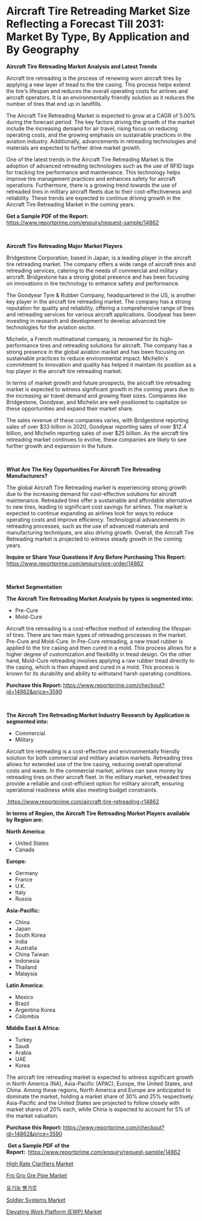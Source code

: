 <p><h1>Aircraft Tire Retreading Market Size Reflecting a Forecast Till 2031: Market By Type, By Application and By Geography</h1></p><p><strong>Aircraft Tire Retreading Market Analysis and Latest Trends</strong></p>
<p><p>Aircraft tire retreading is the process of renewing worn aircraft tires by applying a new layer of tread to the tire casing. This process helps extend the tire's lifespan and reduces the overall operating costs for airlines and aircraft operators. It is an environmentally friendly solution as it reduces the number of tires that end up in landfills.</p><p>The Aircraft Tire Retreading Market is expected to grow at a CAGR of 5.00% during the forecast period. The key factors driving the growth of the market include the increasing demand for air travel, rising focus on reducing operating costs, and the growing emphasis on sustainable practices in the aviation industry. Additionally, advancements in retreading technologies and materials are expected to further drive market growth.</p><p>One of the latest trends in the Aircraft Tire Retreading Market is the adoption of advanced retreading technologies such as the use of RFID tags for tracking tire performance and maintenance. This technology helps improve tire management practices and enhances safety for aircraft operations. Furthermore, there is a growing trend towards the use of retreaded tires in military aircraft fleets due to their cost-effectiveness and reliability. These trends are expected to continue driving growth in the Aircraft Tire Retreading Market in the coming years.</p></p>
<p><strong>Get a Sample PDF of the Report:&nbsp;</strong> <a href="https://www.reportprime.com/enquiry/request-sample/14862">https://www.reportprime.com/enquiry/request-sample/14862</a></p>
<p>&nbsp;</p>
<p><strong>Aircraft Tire Retreading Major Market Players</strong></p>
<p><p>Bridgestone Corporation, based in Japan, is a leading player in the aircraft tire retreading market. The company offers a wide range of aircraft tires and retreading services, catering to the needs of commercial and military aircraft. Bridgestone has a strong global presence and has been focusing on innovations in tire technology to enhance safety and performance.</p><p>The Goodyear Tyre & Rubber Company, headquartered in the US, is another key player in the aircraft tire retreading market. The company has a strong reputation for quality and reliability, offering a comprehensive range of tires and retreading services for various aircraft applications. Goodyear has been investing in research and development to develop advanced tire technologies for the aviation sector.</p><p>Michelin, a French multinational company, is renowned for its high-performance tires and retreading solutions for aircraft. The company has a strong presence in the global aviation market and has been focusing on sustainable practices to reduce environmental impact. Michelin's commitment to innovation and quality has helped it maintain its position as a top player in the aircraft tire retreading market.</p><p>In terms of market growth and future prospects, the aircraft tire retreading market is expected to witness significant growth in the coming years due to the increasing air travel demand and growing fleet sizes. Companies like Bridgestone, Goodyear, and Michelin are well-positioned to capitalize on these opportunities and expand their market share.</p><p>The sales revenue of these companies varies, with Bridgestone reporting sales of over $33 billion in 2020, Goodyear reporting sales of over $12.4 billion, and Michelin reporting sales of over $25 billion. As the aircraft tire retreading market continues to evolve, these companies are likely to see further growth and expansion in the future.</p></p>
<p>&nbsp;</p>
<p><strong>What Are The Key Opportunities For Aircraft Tire Retreading Manufacturers?</strong></p>
<p><p>The global Aircraft Tire Retreading market is experiencing strong growth due to the increasing demand for cost-effective solutions for aircraft maintenance. Retreaded tires offer a sustainable and affordable alternative to new tires, leading to significant cost savings for airlines. The market is expected to continue expanding as airlines look for ways to reduce operating costs and improve efficiency. Technological advancements in retreading processes, such as the use of advanced materials and manufacturing techniques, are also driving growth. Overall, the Aircraft Tire Retreading market is projected to witness steady growth in the coming years.</p></p>
<p><strong>Inquire or Share Your Questions If Any Before Purchasing This Report:</strong> <a href="https://www.reportprime.com/enquiry/pre-order/14862">https://www.reportprime.com/enquiry/pre-order/14862</a></p>
<p>&nbsp;</p>
<p><strong>Market Segmentation</strong></p>
<p><strong>The Aircraft Tire Retreading Market Analysis by types is segmented into:</strong></p>
<p><ul><li>Pre-Cure</li><li>Mold-Cure</li></ul></p>
<p><p>Aircraft tire retreading is a cost-effective method of extending the lifespan of tires. There are two main types of retreading processes in the market: Pre-Cure and Mold-Cure. In Pre-Cure retreading, a new tread rubber is applied to the tire casing and then cured in a mold. This process allows for a higher degree of customization and flexibility in tread design. On the other hand, Mold-Cure retreading involves applying a raw rubber tread directly to the casing, which is then shaped and cured in a mold. This process is known for its durability and ability to withstand harsh operating conditions.</p></p>
<p><strong>Purchase this Report:&nbsp;</strong><a href="https://www.reportprime.com/checkout?id=14862&price=3590">https://www.reportprime.com/checkout?id=14862&price=3590</a></p>
<p>&nbsp;</p>
<p><strong>The Aircraft Tire Retreading Market Industry Research by Application is segmented into:</strong></p>
<p><ul><li>Commercial</li><li>Military</li></ul></p>
<p><p>Aircraft tire retreading is a cost-effective and environmentally friendly solution for both commercial and military aviation markets. Retreading tires allows for extended use of the tire casing, reducing overall operational costs and waste. In the commercial market, airlines can save money by retreading tires on their aircraft fleet. In the military market, retreaded tires provide a reliable and cost-efficient option for military aircraft, ensuring operational readiness while also meeting budget constraints.</p></p>
<p><a href="https://www.reportprime.com/aircraft-tire-retreading-r14862">&nbsp;https://www.reportprime.com/aircraft-tire-retreading-r14862</a></p>
<p><strong>In terms of Region, the Aircraft Tire Retreading Market Players available by Region are:</strong></p>
<p>
    <p> <strong> North America: </strong>
        <ul>
            <li>United States</li>
            <li>Canada</li>
        </ul>
        </p> 
    <p> <strong> Europe: </strong>
        <ul>
            <li>Germany</li>
            <li>France</li>
            <li>U.K.</li>
            <li>Italy</li>
            <li>Russia</li>
        </ul>
        </p> 
    <p> <strong> Asia-Pacific: </strong>
        <ul>
            <li>China</li>
            <li>Japan</li>
            <li>South Korea</li>
            <li>India</li>
            <li>Australia</li>
            <li>China Taiwan</li>
            <li>Indonesia</li>
            <li>Thailand</li>
            <li>Malaysia</li>
        </ul>
        </p> 
    <p> <strong> Latin America: </strong>
        <ul>
            <li>Mexico</li>
            <li>Brazil</li>
            <li>Argentina Korea</li>
            <li>Colombia</li>
        </ul>
        </p> 
    <p> <strong> Middle East & Africa: </strong>
        <ul>
            <li>Turkey</li>
            <li>Saudi</li>
            <li>Arabia</li>
            <li>UAE</li>
            <li>Korea</li>
        </ul>
    </p>
    </p>
<p><p>The aircraft tire retreading market is expected to witness significant growth in North America (NA), Asia-Pacific (APAC), Europe, the United States, and China. Among these regions, North America and Europe are anticipated to dominate the market, holding a market share of 30% and 25% respectively. Asia-Pacific and the United States are projected to follow closely with market shares of 20% each, while China is expected to account for 5% of the market valuation.</p></p>
<p><strong>Purchase this Report: </strong><a href="https://www.reportprime.com/checkout?id=14862&price=3590">https://www.reportprime.com/checkout?id=14862&price=3590</a></p>
<p>&nbsp;<strong>Get a Sample PDF of the Report:&nbsp;&nbsp;</strong><a href="https://www.reportprime.com/enquiry/request-sample/14862">https://www.reportprime.com/enquiry/request-sample/14862</a></p>
<p><strong></strong></p>
<p><p><a href="https://medium.com/@carol.alsopr44536/global-high-rate-clarifiers-market-size-and-market-trends-analysis-by-regional-outlook-190d2ec088a9">High Rate Clarifiers Market</a></p><p><a href="https://www.linkedin.com/pulse/frp-grp-gre-pipe-market-share-new-trends-analysis-its-type-ta09c">Frp Grp Gre Pipe Market</a></p><p><a href="https://medium.com/@fredajerde/%EC%9C%A0%EA%B8%B0%EB%86%8D-%EB%B9%B5-%EA%B0%80%EB%A3%A8-%EC%8B%9C%EC%9E%A5-%EB%8F%99%ED%96%A5-%EB%B0%8F-%EB%B6%84%EC%84%9D-%EB%AF%B8%EB%9E%98-%EC%84%B1%EC%9E%A5%EC%9D%84-%EC%9C%84%ED%95%9C-%EA%B8%B0%ED%9A%8C%EC%99%80-%EB%8F%84%EC%A0%84-2024-2031-ba1eda8590ac">유기농 빵가루</a></p><p><a href="https://github.com/brendafegmorris532/Market-Research-Report-List-1/blob/main/soldier-systems-market.md">Soldier Systems Market</a></p><p><a href="https://www.linkedin.com/pulse/elevating-work-platform-ewp-market-size-growth-industry-analysis-f02ce">Elevating Work Platform (EWP) Market</a></p></p>